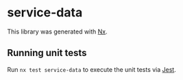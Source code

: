 # service-data

This library was generated with [Nx](https://nx.dev).

## Running unit tests

Run `nx test service-data` to execute the unit tests via [Jest](https://jestjs.io).
